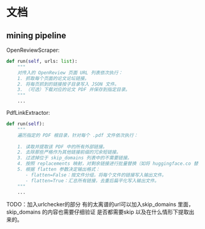 # 文档
## mining pipeline  

OpenReviewScraper:
```python
def run(self, urls: list):
    """
    对传入的 OpenReview 页面 URL 列表依次执行：
    1. 抓取每个页面的论文论坛链接。
    2. 将每页抓到的链接按子目录写入 JSON 文件。
    3. （可选）下载对应的论文 PDF 并保存到指定目录。
    """
    ...
```
PdfLinkExtractor:
```python
def run(self):
    """
    遍历指定的 PDF 根目录，针对每个 .pdf 文件依次执行：
    
    1. 读取并提取该 PDF 中的所有外部链接。
    2. 去除那些严格作为其他链接前缀的冗余短链接。
    3. 过滤掉位于 skip_domains 列表中的不需要链接。
    4. 按照 replacements 映射，对剩余链接进行批量替换（如将 huggingface.co 替为 hf-mirror.com）。
    5. 根据 flatten 参数决定输出格式：
       - flatten=False：按文件分组，将每个文件的链接写入输出文件。
       - flatten=True：汇总所有链接，去重后扁平化写入输出文件。
    """
    ...
```

TODO：加入urlchecker的部分 有的太离谱的url可以加入skip_domains 里面，skip_domains 的内容也需要仔细验证 是否都需要skip 以及在什么情形下提取出来的。
